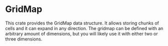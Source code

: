 # GridMap

This crate provides the GridMap data structure.
It allows storing chunks of cells and it can expand in any direction.
The gridmap can be defined with an arbitrary amount of dimensions, but you will likely use it with either two or three dimensions.

